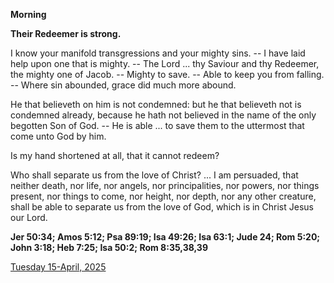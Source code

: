 **Morning**

**Their Redeemer is strong.**
 
I know your manifold transgressions and your mighty sins. -- I have laid help upon one that is mighty. -- The Lord ... thy Saviour and thy Redeemer, the mighty one of Jacob. -- Mighty to save. -- Able to keep you from falling. -- Where sin abounded, grace did much more abound.
 
He that believeth on him is not condemned: but he that believeth not is condemned already, because he hath not believed in the name of the only begotten Son of God. -- He is able ... to save them to the uttermost that come unto God by him.
 
Is my hand shortened at all, that it cannot redeem?
 
Who shall separate us from the love of Christ? ... I am persuaded, that neither death, nor life, nor angels, nor principalities, nor powers, nor things present, nor things to come, nor height, nor depth, nor any other creature, shall be able to separate us from the love of God, which is in Christ Jesus our Lord.  

**Jer 50:34; Amos 5:12; Psa 89:19; Isa 49:26; Isa 63:1; Jude 24; Rom 5:20; John 3:18; Heb 7:25; Isa 50:2; Rom 8:35,38,39**

[Tuesday 15-April, 2025](https://t.me/daily_light)
